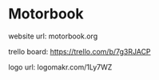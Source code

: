 
# Motorbook

website url: motorbook.org

trello board: https://trello.com/b/7g3RJACP

logo url: logomakr.com/1Ly7WZ
